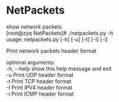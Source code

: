 # NetPackets
show network packets  
[root@zyq NetPackets]# ./netpackets.py -h  
usage: netpackets.py [-h] [-u] [-t] [-I] [-i]  

Print network packets header format  

optional arguments:  
  -h, --help  show this help message and exit  
  -u          Print UDP header format  
  -t          Print TCP header format  
  -I          Print IPV4 header format  
  -i          Print ICMP header format  
